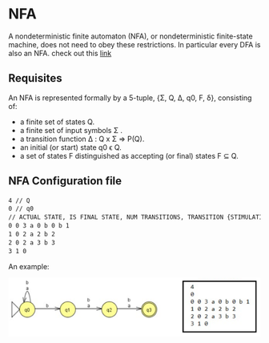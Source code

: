 # NFA
A nondeterministic finite automaton (NFA), or nondeterministic finite-state machine, does not need to obey these restrictions. In particular every DFA is also an NFA. check out this [link](https://campusingenieriaytecnologia.ull.es/pluginfile.php/344980/mod_assign/introattachment/0/p09_dfa2G.pdf)
## Requisites
An NFA is represented formally by a 5-tuple, {Σ, Q, Δ, q0, F, δ}, consisting of:
* a finite set of states Q.
* a finite set of input symbols Σ .
* a transition function Δ : Q x Σ => P(Q).
* an initial (or start) state q0 ϵ Q.
* a set of states F distinguished as accepting (or final) states F ⊆ Q.
## NFA Configuration file
```bash
4 // Q
0 // q0
// ACTUAL STATE, IS FINAL STATE, NUM TRANSITIONS, TRANSITION {STIMULATION, STATE ...} 
0 0 3 a 0 b 0 b 1  
1 0 2 a 2 b 2
2 0 2 a 3 b 3
3 1 0
```
An example:
<p>

![nfa_configuration](./img/nfa.gif)

